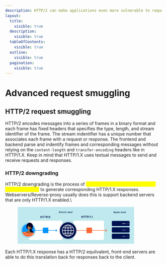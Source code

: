 ```yaml
---
description: HTTP/2 can make applications even more vulnerable to request smuggling
layout:
  title:
    visible: true
  description:
    visible: true
  tableOfContents:
    visible: true
  outline:
    visible: true
  pagination:
    visible: true
---
```


# Advanced request smuggling

## HTTP/2 request smuggling <a href="#http-2-request-smuggling" id="http-2-request-smuggling"></a>

HTTP/2 encodes messages into a series of frames in a binary format and each frame has fixed headers that specifies the type, length, and stream identifier of the frame. The stream indentifier has a unique number that associates each frame with a request or response. The frontend and backend parse and indentify frames and corresponding messages without relying on the `content-length` and `transfer-encoding` headers like in HTTP/1.X. Keep in mind that HTTP/1.X uses textual messages to send and receive requests and responses.&#x20;

### HTTP/2 downgrading <a href="#http-2-downgrading" id="http-2-downgrading"></a>

HTTP/2 downgrading is the process of <mark style="color:yellow;">rewriting HTTP/2 messages using HTTP/1.X syntax</mark> to generate corresponding HTTP/1.X responses. Webservers/Reverse-proxy usually does this is support backend servers that are only HTTP/1.X enabled.\


<figure><img src="../../.gitbook/assets/image (33).png" alt="" width="375"><figcaption></figcaption></figure>

Each HTTP/1.X response has a HTTP/2 equilvalent, front-end servers are able to do this translation back for responses back to the client.

